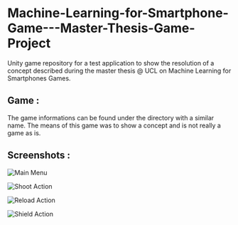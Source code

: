 # Machine-Learning-for-Smartphone-Game---Master-Thesis-Game-Project
Unity game repository for a test application to show the resolution of a concept described during the master thesis @ UCL on Machine Learning for Smartphones Games.


## Game :

The game informations can be found under the directory with a similar name.
The means of this game was to show a concept and is not really a game as is.


## Screenshots :

![Main Menu](https://raw.githubusercontent.com/Ducis01/Machine-Learning-for-Smartphone-Game---Master-Thesis-Game-Project/master/screenshot/1.png)

![Shoot Action](https://raw.githubusercontent.com/Ducis01/Machine-Learning-for-Smartphone-Game---Master-Thesis-Game-Project/master/screenshot/1-1.png)

![Reload Action](https://raw.githubusercontent.com/Ducis01/Machine-Learning-for-Smartphone-Game---Master-Thesis-Game-Project/master/screenshot/4.png)

![Shield Action](https://raw.githubusercontent.com/Ducis01/Machine-Learning-for-Smartphone-Game---Master-Thesis-Game-Project/master/screenshot/3.png)
